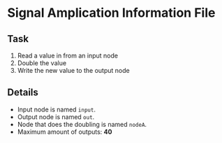 # Signal Amplication Information File

## Task

1. Read a value in from an input node
2. Double the value
3. Write the new value to the output node

## Details

- Input node is named `input`.
- Output node is named `out`.
- Node that does the doubling is named `nodeA`.
- Maximum amount of outputs: **40**
